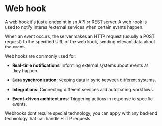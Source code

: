 # Web hook

A web hook it's just a endpoint in an API or REST server. A web hook is used to notify internal/external services when certain events happen. 

When an event occurs, the server makes an HTTP request (usually a POST request) to the specified URL of the web hook, sending relevant data about the event.

Web hooks are commonly used for:
* **Real-time notifications**: Informing external systems about events as they happen.
* **Data synchronization**: Keeping data in sync between different systems.
* **Integrations**: Connecting different services and automating workflows.

* **Event-driven architectures**: Triggering actions in response to specific events.

Webhooks dont require special technology, you can apply with any backend technology that can handle HTTP requests.
